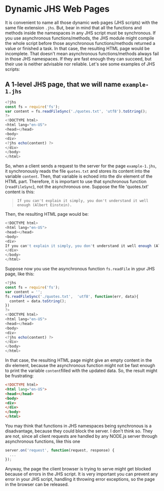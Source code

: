# Dynamic JHS Web Pages

It is convenient to name all those dynamic web pages (JHS scripts) with the same file extension `.jhs`. But, bear in mind that all the functions and methods inside the namespaces in any JHS script must be synchronous. If you use asynchronous functions/methods, the JHS module might compile the whole script before those asynchronous functions/methods returned a value  or finished a task. In that case, the resulting HTML page would be incomplete. That doesn't mean asynchronous  functions/methods always fail in those JHS namespaces. If they are fast enough they can succeed, but their use is neither advisable nor reliable. Let's see some examples of JHS scripts:

## A 1-level JHS page, that we will name `example-1.jhs`

```javascript
<?jhs
const fs = require('fs');
var content = fs.readFileSync('./quotes.txt', 'utf8').toString();
?>
<!DOCTYPE html> 
<html lang="en-US">
<head></head>
<body>
<div>
<?jhs echo(content) ?>
</div>
</body>
</html>
```

So, when a client sends a request to the server for the page `example-1.jhs`, it synchronously reads the file `quotes.txt` and stores its content into the variable `content`. Then, that variable is echoed into the div element of the HTML part. Therefore, it is important to use that synchronous function (`readFileSync`), not the asynchronous one. Suppose the file 'quotes.txt' content is this:

> `If you can't explain it simply, you don't understand it well enough (Albert Einstein).`

Then, the resulting HTML page would be:

```javascript
<!DOCTYPE html> 
<html lang="en-US">
<head></head>
<body>
<div>
If you can't explain it simply, you don't understand it well enough (Albert Einstein). 
</div>
</body>
</html>
```

Suppose now you use the asynchronous function `fs.readFile` in ypur JHS page, like this:

```javascript
<?jhs
const fs = require('fs');
var content = '';
fs.readFileSync('./quotes.txt',  'utf8', function(err, data){
  content = data.toString();
})
?>
<!DOCTYPE html> 
<html lang="en-US">
<head></head>
<body>
<div>
<?jhs echo(content) ?>
</div>
</body>
</html>
```

In that case, the resulting HTML page might give an empty content in the div element, because the asynchronous function might not be fast enough to print the variable `content`filled with the updated data. So, the result might be frustrating:

```html
<!DOCTYPE html> 
<html lang="en-US">
<head></head>
<body>
<div>
</div>
</body>
</html>
```

You may think that functions in JHS namespaces being synchronous is a disadvantage, because they could block the server. I don't think so. They are not, since all client requests are handled by any NODE.js server through asynchronous functions, like this one

```javascript
server.on('request', function(request, response) {
  ...
});
```

Anyway, the page the client browser is trying to serve might get blocked because of errors in the JHS script. It is very important you can prevent any error in your JHS script, handling it throwing error exceptions, so the page in the browser can be released.
